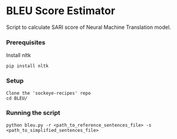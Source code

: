 # BLEU Score Estimator
Script to calculate SARI score of Neural Machine Translation model.

### Prerequisites
Install nltk

```
pip install nltk
```

### Setup
```
Clone the 'sockeye-recipes' repo
cd BLEU/
```

### Running the script
```
python bleu.py -r <path_to_reference_sentences_file> -s <path_to_simplified_sentences_file>
```